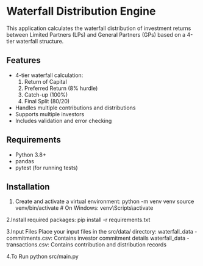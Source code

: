 # Waterfall Distribution Engine

This application calculates the waterfall distribution of investment returns between Limited Partners (LPs) and General Partners (GPs) based on a 4-tier waterfall structure.

## Features

- 4-tier waterfall calculation:
  1. Return of Capital
  2. Preferred Return (8% hurdle)
  3. Catch-up (100%)
  4. Final Split (80/20)
- Handles multiple contributions and distributions
- Supports multiple investors
- Includes validation and error checking

## Requirements

- Python 3.8+
- pandas
- pytest (for running tests)

## Installation

1. Create and activate a virtual environment:
python -m venv venv
source venv/bin/activate  # On Windows: venv\Scripts\activate

2.Install required packages:
pip install -r requirements.txt

3.Input Files
Place your input files in the src/data/ directory:
  waterfall_data - commitments.csv: Contains investor commitment details
  waterfall_data - transactions.csv: Contains contribution and distribution records

4.To Run
python src/main.py
